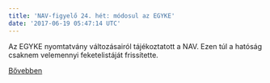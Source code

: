 ```yaml
---
title: 'NAV-figyelő 24. hét: módosul az EGYKE'
date: '2017-06-19 05:47:14 UTC'
---
```


Az EGYKE nyomtatvány változásairól tájékoztatott a NAV. Ezen túl a hatóság csaknem velemennyi feketelistáját frissítette.


[Bővebben](http://ift.tt/2sr1TcQ)
